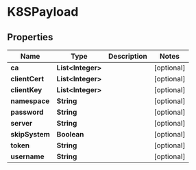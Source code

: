 

# K8SPayload

## Properties

Name | Type | Description | Notes
------------ | ------------- | ------------- | -------------
**ca** | **List&lt;Integer&gt;** |  |  [optional]
**clientCert** | **List&lt;Integer&gt;** |  |  [optional]
**clientKey** | **List&lt;Integer&gt;** |  |  [optional]
**namespace** | **String** |  |  [optional]
**password** | **String** |  |  [optional]
**server** | **String** |  |  [optional]
**skipSystem** | **Boolean** |  |  [optional]
**token** | **String** |  |  [optional]
**username** | **String** |  |  [optional]



